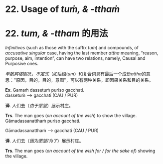 # **22. Usage of** *tuṁ, & -tthaṁ* 
# 22. *tum, & -ttham* **的用法** 

    
*Infinitives* (such as those with the suffix *tum*) and compounds, of *accusative 
singular* case, having the last member *attha* meaning, “reason, purpose, aim, intention”, 
can have two relations, namely, Causal and Purposive ones. 

*单数宾格*情况，*不定式*（如后缀*tum*）和复合词具有最后一个成份*attha*的意思："原因，目的，目的，意图"，可以有两种关系，即因果关系和目的关系。

 **Ex**. Gamaṁ dassetuṁ puriso gacchati.  
   dassetuṁ -->  gacchati (CAU / PUR) 

**译**. 人们去（*由于愿望*）展示村庄。 
   
 **Trs**. The man goes (*on account of the wish*) to show the village. 
          Gāmadassanatthaṁ puriso gacchati. 
          
Gāmadassanatthaṁ -->  gacchati (CAU / PUR) 

 **译**. 人们去（*因为愿望/为了*）展示村庄。
 
 **Trs**. The man goes (*on account of the wish for / for the sake of*) showing the  village. 